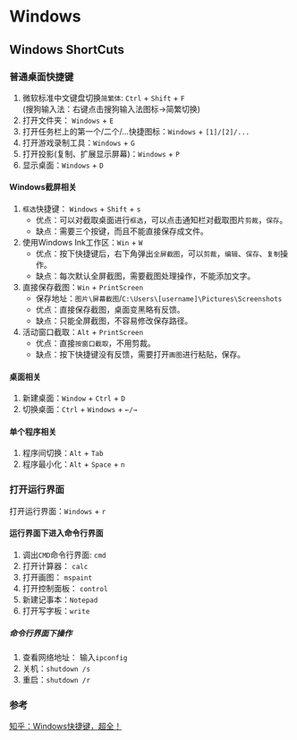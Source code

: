 # Windows

## Windows ShortCuts
### 普通桌面快捷键
1. 微软标准中文键盘切换`简繁体`: `Ctrl` + `Shift` + `F`      
   (搜狗输入法：右键点击搜狗输入法图标->简繁切换)      
2. 打开文件夹： `Windows` + `E`          
3. 打开任务栏上的第一个/二个/...快捷图标：`Windows` + `[1]/[2]/...`            
4. 打开游戏录制工具：`Windows` + `G`        
5. 打开投影(复制、扩展显示屏幕)：`Windows` + `P`         
6. 显示桌面：`Windows` + `D`          

#### Windows截屏相关
1. `框选`快捷键： `Windows` + `Shift` + `s`    
   * 优点：可以对截取桌面进行`框选`，可以点击通知栏对截取图片`剪裁`，`保存`。        
   * 缺点：需要三个按键，而且不能直接保存成文件。    
2. 使用Windows Ink工作区：`Win` + `W`      
   * 优点：按下快捷键后，右下角弹出`全屏截图`，可以`剪裁`，`编辑`、`保存`、`复制`操作。    
   * 缺点：每次默认全屏截图，需要截图处理操作，不能添加文字。  
3. 直接保存截图：`Win` + `PrintScreen` 
   * 保存地址：`图片\屏幕截图`/`C:\Users\[username]\Pictures\Screenshots`     
   * 优点：直接保存截图，桌面变黑略有反馈。  
   * 缺点：只能全屏截图，不容易修改保存路径。       
4. 活动窗口截取：`Alt` + `PrintScreen`   
   * 优点：直接`按窗口截取`，不用剪裁。  
   * 缺点：按下快捷键没有反馈，需要打开`画图`进行粘贴，保存。   

#### 桌面相关
1. 新建桌面：`Window` + `Ctrl` + `D`          
2. 切换桌面：`Ctrl` + `Windows` + `←/→`    

#### 单个程序相关
1. 程序间切换：`Alt` + `Tab`  
2. 程序最小化：`Alt` + `Space` + `n`         


### 打开运行界面
打开运行界面：`Windows` + `r`         

#### 运行界面下进入命令行界面
1. 调出`CMD`命令行界面:   `cmd`           
2. 打开计算器： `calc`       
3. 打开画图： `mspaint`         
4. 打开控制面板： `control`      
5. 新建记事本：`Notepad`       
6. 打开写字板：`write`     

##### 命令行界面下操作
1. 查看网络地址： 输入`ipconfig`      
2. 关机：`shutdown /s`
3. 重启：`shutdown /r`    



### 参考
[知乎：Windows快捷键，超全！](https://zhuanlan.zhihu.com/p/29518391)           